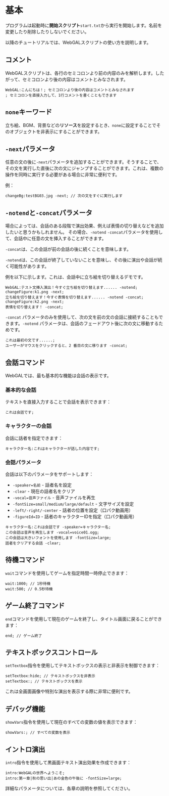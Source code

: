 # 基本

プログラムは起動時に**開始スクリプト**`start.txt`から実行を開始します。名前を変更したり削除したりしないでください。

以降のチュートリアルでは、WebGALスクリプトの使い方を説明します。

## コメント

WebGALスクリプトは、各行のセミコロンより前の内容のみを解析します。したがって、セミコロンより後の内容はコメントとみなされます。

``` ws
WebGAL:こんにちは！; セミコロンより後の内容はコメントとみなされます
; セミコロンを直接入力して、1行コメントを書くこともできます
```

## `none`キーワード

立ち絵、BGM、背景などの**リソース**を設定するとき、`none`に設定することでそのオブジェクトを非表示にすることができます。

## `-next`パラメータ

任意の文の後に`-next`パラメータを追加することができます。そうすることで、その文を実行した直後に次の文にジャンプすることができます。これは、複数の操作を同時に実行する必要がある場合に非常に便利です。

例：

``` ws
changeBg:testBG03.jpg -next; // 次の文をすぐに実行します
```

## `-notend`と`-concat`パラメータ

場合によっては、会話のある段階で演出効果、例えば表情の切り替えなどを追加したいと思うかもしれません。
その場合、`-notend` `-concat`パラメータを使用して、会話中に任意の文を挿入することができます。

`-concat`は、この会話が前の会話の後に続くことを意味します。

`-notend`は、この会話が終了していないことを意味し、その後に演出や会話が続く可能性があります。

例を以下に示します。これは、会話中に立ち絵を切り替えるデモです。

``` ws
WebGAL:テスト文挿入演出！今すぐ立ち絵を切り替えます...... -notend;
changeFigure:k1.png -next;
立ち絵を切り替えます！今すぐ表情を切り替えます...... -notend -concat;
changeFigure:k2.png -next;
表情を切り替えます！ -concat;
```

`-concat` パラメータのみを使用して、次の文を前の文の会話に接続することもできます。`-notend` パラメータは、会話のフェードアウト後に次の文に移動するためです。

``` ws
これは最初の文です......;
ユーザーがマウスをクリックすると、2 番目の文に移ります -concat;
```

## 会話コマンド

WebGALでは、最も基本的な機能は会話の表示です。

### 基本的な会話

テキストを直接入力することで会話を表示できます：

``` ws
これは会話です;
```

### キャラクターの会話

会話に話者を指定できます：

``` ws
キャラクター名:これはキャラクターが話した内容です;
```

### 会話パラメータ

会話は以下のパラメータをサポートします：

- `-speaker=名前` - 話者名を設定
- `-clear` - 現在の話者名をクリア
- `-vocal=音声ファイル` - 音声ファイルを再生
- `-fontSize=small/medium/large/default` - 文字サイズを設定
- `-left/-right/-center` - 話者の位置を設定（口パク動画用）
- `-figureId=ID` - 話者のキャラクターIDを指定（口パク動画用）

``` ws
キャラクター名:これは会話です -speaker=キャラクター名;
この会話は音声を再生します -vocal=voice01.ogg;
この会話は大きいフォントを使用します -fontSize=large;
話者をクリアする会話 -clear;
```

## 待機コマンド

`wait`コマンドを使用してゲームを指定時間一時停止できます：

``` ws
wait:1000; // 1秒待機
wait:500; // 0.5秒待機
```

## ゲーム終了コマンド

`end`コマンドを使用して現在のゲームを終了し、タイトル画面に戻ることができます：

``` ws
end; // ゲーム終了
```

## テキストボックスコントロール

`setTextbox`指令を使用してテキストボックスの表示と非表示を制御できます：

``` ws
setTextbox:hide; // テキストボックスを非表示
setTextbox:; // テキストボックスを表示
```

これは全画面画像や特別な演出を表示する際に非常に便利です。

## デバッグ機能

`showVars`指令を使用して現在のすべての変数の値を表示できます：

``` ws
showVars:; // すべての変数を表示
```

## イントロ演出

`intro`指令を使用して黒画面テキスト演出効果を作成できます：

``` ws
intro:WebGALの世界へようこそ;
intro:第一章|秋の思い出|あの金色の午後に -fontSize=large;
```

詳細なパラメータについては、各章の説明を参照してください。